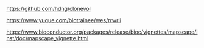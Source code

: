 https://github.com/hdng/clonevol

https://www.yuque.com/biotrainee/wes/rrwrli

https://www.bioconductor.org/packages/release/bioc/vignettes/mapscape/inst/doc/mapscape_vignette.html

